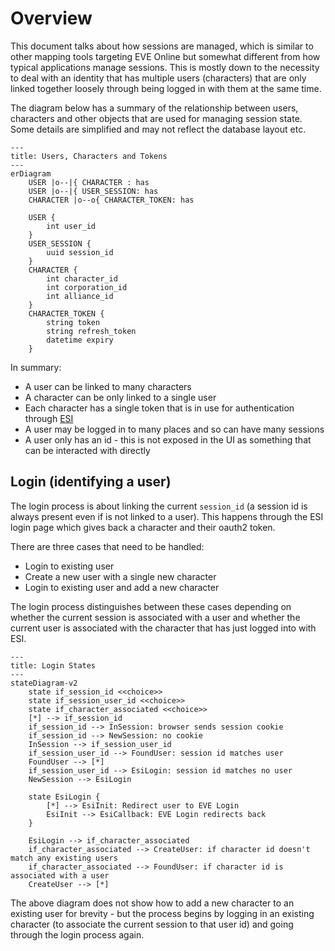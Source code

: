 # Overview

This document talks about how sessions are managed, which is similar to other mapping tools targeting EVE Online but 
somewhat different from how typical applications manage sessions. This is mostly down to the necessity to deal with 
an identity that has multiple users (characters) that are only linked together loosely through being logged in with 
them at the same time.

The diagram below has a summary of the relationship between users, characters and other objects that are used for 
managing session state. Some details are simplified and may not reflect the database layout etc.

```mermaid
---
title: Users, Characters and Tokens
---
erDiagram
    USER |o--|{ CHARACTER : has
    USER |o--|{ USER_SESSION: has
    CHARACTER |o--o{ CHARACTER_TOKEN: has
    
    USER {
        int user_id
    }
    USER_SESSION {
        uuid session_id
    }
    CHARACTER {
        int character_id
        int corporation_id
        int alliance_id
    }
    CHARACTER_TOKEN {
        string token
        string refresh_token
        datetime expiry
    }
```

In summary:
 * A user can be linked to many characters
 * A character can be only linked to a single user
 * Each character has a single token that is in use for authentication through [ESI]
 * A user may be logged in to many places and so can have many sessions
 * A user only has an id - this is not exposed in the UI as something that can be interacted with directly

## Login (identifying a user)

The login process is about linking the current `session_id` (a session id is always present even if is not linked to a
user). This happens through the ESI login page which gives back a character and their oauth2 token.

There are three cases that need to be handled:
 * Login to existing user
 * Create a new user with a single new character
 * Login to existing user and add a new character

The login process distinguishes between these cases depending on whether the current session is associated with a user 
and whether the current user is associated with the character that has just logged into with ESI.

```mermaid
---
title: Login States
---
stateDiagram-v2
    state if_session_id <<choice>>
    state if_session_user_id <<choice>>
    state if_character_associated <<choice>>
    [*] --> if_session_id
    if_session_id --> InSession: browser sends session cookie
    if_session_id --> NewSession: no cookie
    InSession --> if_session_user_id
    if_session_user_id --> FoundUser: session id matches user
    FoundUser --> [*]
    if_session_user_id --> EsiLogin: session id matches no user
    NewSession --> EsiLogin

    state EsiLogin {
        [*] --> EsiInit: Redirect user to EVE Login
        EsiInit --> EsiCallback: EVE Login redirects back
    }
    
    EsiLogin --> if_character_associated
    if_character_associated --> CreateUser: if character id doesn't match any existing users
    if_character_associated --> FoundUser: if character id is associated with a user
    CreateUser --> [*]
```

The above diagram does not show how to add a new character to an existing user for brevity - but the process begins by
logging in an existing character (to associate the current session to that user id) and going through the login process again.

[ESI]: https://esi.evetech.net